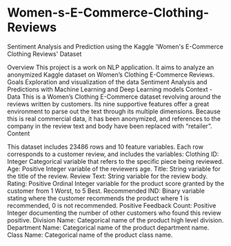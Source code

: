 # Women-s-E-Commerce-Clothing-Reviews
Sentiment Analysis and Prediction using the Kaggle 'Women's E-Commerce Clothing Reviews' Dataset

Overview
This project is a work on NLP application. It aims to analyze an anonymized Kaggle dataset on Women’s Clothing E-Commerce Reviews.
Goals
Exploration and visualization of the data
Sentiment Analysis and Predictions with Machine Learning and Deep Learning models
Context - Data
This is a Women’s Clothing E-Commerce dataset revolving around the reviews written by customers. Its nine supportive features offer a great environment to parse out the text through its multiple dimensions. Because this is real commercial data, it has been anonymized, and references to the company in the review text and body have been replaced with “retailer”.
Content

This dataset includes 23486 rows and 10 feature variables. Each row corresponds to a customer review, and includes the variables:
Clothing ID: Integer Categorical variable that refers to the specific piece being reviewed. 
Age: Positive Integer variable of the reviewers age.
Title: String variable for the title of the review.
Review Text: String variable for the review body. 
Rating: Positive Ordinal Integer variable for the product score granted by the customer from 1 Worst, to 5 Best. 
Recommended IND: Binary variable stating where the customer recommends the product where 1 is recommended, 0 is not recommended. 
Positive Feedback Count: Positive Integer documenting the number of other customers who found this review positive.
Division Name: Categorical name of the product high level division.
Department Name: Categorical name of the product department name.
Class Name: Categorical name of the product class name.

